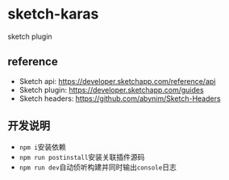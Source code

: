 # sketch-karas
sketch plugin

## reference
* Sketch api: https://developer.sketchapp.com/reference/api
* Sketch plugin: https://developer.sketchapp.com/guides
* Sketch headers: https://github.com/abynim/Sketch-Headers

## 开发说明
* `npm i`安装依赖
* `npm run postinstall`安装关联插件源码
* `npm run dev`自动侦听构建并同时输出`console`日志
